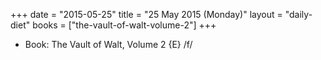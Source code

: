 +++
date = "2015-05-25"
title = "25 May 2015 (Monday)"
layout = "daily-diet"
books = ["the-vault-of-walt-volume-2"]
+++


* Book: The Vault of Walt, Volume 2 {E} /f/
